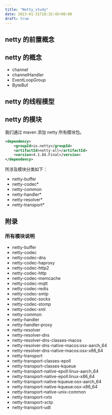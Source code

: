 ```yaml
---
title: "Netty_study"
date: 2023-01-31T18:32:45+08:00
draft: true
---
```

## netty 的前置概念
## netty 的概念
- channel
- channelHandler
- EventLoopGroup
- ByteBuf
## netty 的线程模型

## netty 的模块
我们通过 maven 添加 netty 所有模块包。
```xml
<dependency>
    <groupId>io.netty</groupId>
    <artifactId>netty-all</artifactId>
    <version>4.1.84.Final</version>
</dependency>
```

所涉及模块分类如下：
- netty-buffer
- netty-codec*
- netty-common
- netty-handler*
- netty-resolver*
- netty-transport*

## 附录
### 所有模块说明
- netty-buffer
- netty-codec
- netty-codec-dns
- netty-codec-haproxy
- netty-codec-http2
- netty-codec-http
- netty-codec-memcache
- netty-codec-mqtt
- netty-codec-redis
- netty-codec-smtp
- netty-codec-socks
- netty-codec-stomp
- netty-codec-xml
- netty-common
- netty-handler
- netty-handler-proxy
- netty-resolver
- netty-resolver-dns
- netty-resolver-dns-classes-macos
- netty-resolver-dns-native-macos:osx-aarch_64
- netty-resolver-dns-native-macos:osx-x86_64
- netty-transport
- netty-transport-classes-epoll
- netty-transport-classes-kqueue
- netty-transport-native-epoll:linux-aarch_64
- netty-transport-native-epoll:linux-x86_64
- netty-transport-native-kqueue:osx-aarch_64
- netty-transport-native-kqueue:osx-x86_64
- netty-transport-native-unix-common
- netty-transport-rxtx
- netty-transport-sctp
- netty-transport-udt